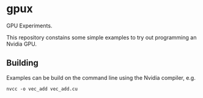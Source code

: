# gpux
GPU Experiments.

This repository constains some simple examples to try out programming an Nvidia GPU.

## Building

Examples can be build on the command line using the Nvidia compiler, e.g.
```
nvcc -o vec_add vec_add.cu
```
